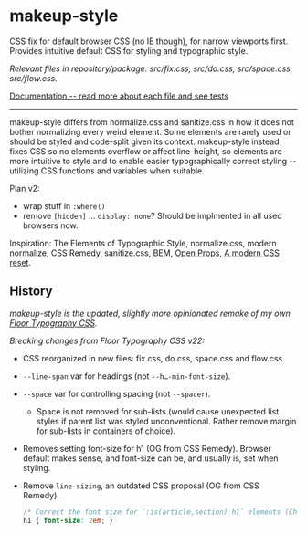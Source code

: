 # makeup-style

CSS fix for default browser CSS (no IE though), for narrow viewports first. Provides intuitive default CSS for styling and typographic style.

*Relevant files in repository/package: src/fix.css, src/do.css, src/space.css, src/flow.css.*

[Documentation -- read more about each file and see tests](https://some.makeup/style)

---

makeup-style differs from normalize.css and sanitize.css in how it does not bother normalizing every weird element. Some elements are rarely used or should be styled and code-split given its context. makeup-style instead fixes CSS so no elements overflow or affect line-height, so elements are more intuitive to style and to enable easier typographically correct styling -- utilizing CSS functions and variables when suitable.

Plan v2:

- wrap stuff in `:where()`
- remove `[hidden]` ... `display: none`? Should be implmented in all used browsers now.

Inspiration: The Elements of Typographic Style, normalize.css, modern normalize, CSS Remedy, sanitize.css, BEM, [Open Props][op], [A modern CSS reset][amcr].

## History

*makeup-style is the updated, slightly more opinionated remake of my own [Floor Typography CSS](https://floortypography.vercel.app).*

*Breaking changes from Floor Typography CSS v22:*

- CSS reorganized in new files: fix.css, do.css, space.css and flow.css.
- `--line-span` var for headings (not `--h…-min-font-size`).
- `--space` var for controlling spacing (not `--spacer`).
	- Space is not removed for sub-lists (would cause unexpected list styles if parent list was styled unconventional. Rather remove margin for sub-lists in containers of choice).
- Removes setting font-size for h1 (OG from CSS Remedy). Browser default makes sense, and font-size can be, and usually is, set when styling.
- Remove `line-sizing`, an outdated CSS proposal (OG from CSS Remedy).

	```css
	/* Correct the font size for `:is(article,section) h1` elements (Chrome/Firefox/Safari). */
	h1 { font-size: 2em; }
	```

[op]: https://open-props.style/
[amcr]: https://piccalil.li/blog/a-modern-css-reset/
[cc]: https://cube.fyi/
